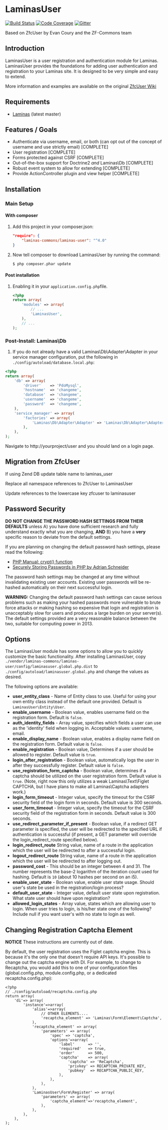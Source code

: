 LaminasUser
=======
[![Build Status](https://travis-ci.org/ZF-Commons/LaminasUser.png)](https://travis-ci.org/Laminas-Commons/LaminasUser)
[![Code Coverage](https://scrutinizer-ci.com/g/Laminas-Commons/LaminasUser/badges/quality-score.png?b=3.x)](https://scrutinizer-ci.com/g/Laminas-Commons/LaminasUser)
[![Gitter](https://badges.gitter.im/LaminasCommons/community.svg)](https://gitter.im/LaminasCommons/community?utm_source=badge&utm_medium=badge&utm_campaign=pr-badge)

Based on ZfcUser by Evan Coury and the ZF-Commons team

Introduction
------------

LaminasUser is a user registration and authentication module for Laminas.
LaminasUser provides the foundations for adding
user authentication and registration to your Laminas site. It is designed to be very
simple and easy to extend.

More information and examples are available on the original [ZfcUser Wiki](https://github.com/ZF-Commons/ZfcUser/wiki)


Requirements
------------

* [Laminas](https://github.com/laminas/) (latest master)

Features / Goals
----------------

* Authenticate via username, email, or both (can opt out of the concept of
  username and use strictly email) [COMPLETE]
* User registration [COMPLETE]
* Forms protected against CSRF [COMPLETE]
* Out-of-the-box support for Doctrine2 _and_ Laminas\Db [COMPLETE]
* Robust event system to allow for extending [COMPLETE]
* Provide ActionController plugin and view helper [COMPLETE]

Installation
------------

### Main Setup


#### With composer

1. Add this project in your composer.json:

    ```json
    "require": {  
        "laminas-commons/laminas-user": "^4.0"  
    }  
    ```

2. Now tell composer to download LaminasUser by running the command:

    ```bash
    $ php composer.phar update
    ```

#### Post installation

1. Enabling it in your `application.config.php`file.

    ```php
    <?php
    return array(
        'modules' => array(
            // ...
            'LaminasUser',
        ),
        // ...
    );
    ```


### Post-Install: Laminas\Db

1. If you do not already have a valid Laminas\Db\Adapter\Adapter in your service
   manager configuration, put the following in `./config/autoload/database.local.php`:

```php
<?php
return array(
    'db' => array(
        'driver'    => 'PdoMysql',
        'hostname'  => 'changeme',
        'database'  => 'changeme',
        'username'  => 'changeme',
        'password'  => 'changeme',
    ),
    'service_manager' => array(
        'factories' => array(
            'Laminas\Db\Adapter\Adapter' => 'Laminas\Db\Adapter\AdapterServiceFactory',
        ),
    ),
);

```

Navigate to http://yourproject/user and you should land on a login page.

Migration from ZfcUser
----------------------

If using Zend DB update table name to laminas_user

Replace all namespace references to ZfcUser to LaminasUser

Update references to the lowercase key zfcuser to laminasuser



Password Security
-----------------

**DO NOT CHANGE THE PASSWORD HASH SETTINGS FROM THEIR DEFAULTS** unless A) you
have done sufficient research and fully understand exactly what you are
changing, **AND** B) you have a **very** specific reason to deviate from the
default settings.

If you are planning on changing the default password hash settings, please read
the following:

- [PHP Manual: crypt() function](http://php.net/manual/en/function.crypt.php)
- [Securely Storing Passwords in PHP by Adrian Schneider](http://www.syndicatetheory.com/labs/securely-storing-passwords-in-php)

The password hash settings may be changed at any time without invalidating existing
user accounts. Existing user passwords will be re-hashed automatically on their next
successful login.

**WARNING:** Changing the default password hash settings can cause serious
problems such as making your hashed passwords more vulnerable to brute force
attacks or making hashing so expensive that login and registration is
unacceptably slow for users and produces a large burden on your server(s). The
default settings provided are a very reasonable balance between the two,
suitable for computing power in 2013.

Options
-------

The  LaminasUser module has some options to allow you to quickly customize the basic
functionality. After installing LaminasUser, copy
`./vendor/laminas-commons/laminas-user/config/laminasuser.global.php.dist` to
`./config/autoload/laminasuser.global.php` and change the values as desired.

The following options are available:

- **user_entity_class** - Name of Entity class to use. Useful for using your own
  entity class instead of the default one provided. Default is
  `LaminasUser\Entity\User`.
- **enable_username** - Boolean value, enables username field on the
  registration form. Default is `false`.
- **auth_identity_fields** - Array value, specifies which fields a user can
  use as the 'identity' field when logging in.  Acceptable values: username, email.
- **enable_display_name** - Boolean value, enables a display name field on the
  registration form. Default value is `false`.
- **enable_registration** - Boolean value, Determines if a user should be
  allowed to register. Default value is `true`.
- **login_after_registration** - Boolean value, automatically logs the user in
  after they successfully register. Default value is `false`.
- **use_registration_form_captcha** - Boolean value, determines if a captcha should
  be utilized on the user registration form. Default value is `true`. (Note,
  right now this only utilizes a weak Laminas\Text\Figlet CAPTCHA, but I have plans
  to make all Laminas\Captcha adapters work.)
- **login_form_timeout** - Integer value, specify the timeout for the CSRF security
  field of the login form in seconds. Default value is 300 seconds.
- **user_form_timeout** - Integer value, specify the timeout for the CSRF security
  field of the registration form in seconds. Default value is 300 seconds.
- **use_redirect_parameter_if_present** - Boolean value, if a redirect GET
  parameter is specified, the user will be redirected to the specified URL if
  authentication is successful (if present, a GET parameter will override the
  login_redirect_route specified below).
- **login_redirect_route** String value, name of a route in the application
  which the user will be redirected to after a successful login.
- **logout_redirect_route** String value, name of a route in the application which
  the user will be redirected to after logging out.
- **password_cost** - This should be an integer between 4 and 31. The number
  represents the base-2 logarithm of the iteration count used for hashing.
  Default is `10` (about 10 hashes per second on an i5).
- **enable_user_state** - Boolean value, enable user state usage. Should user's
  state be used in the registration/login process?
- **default_user_state** - Integer value, default user state upon registration.
  What state user should have upon registration?
- **allowed_login_states** - Array value, states which are allowing user to login.
  When user tries to login, is his/her state one of the following? Include null if
  you want user's with no state to login as well.

Changing Registration Captcha Element
-------------------------------------

**NOTICE** These instructions are currently out of date.

By default, the user registration uses the Figlet captcha engine.  This is
because it's the only one that doesn't require API keys.  It's possible to change
out the captcha engine with DI.  For example, to change to Recaptcha, you would
add this to one of your configuration files (global.config.php,
module.config.php, or a dedicated recaptcha.config.php):

    <?php
    // ./config/autoload/recaptcha.config.php
    return array(
        'di'=> array(
            'instance'=>array(
                'alias'=>array(
                    // OTHER ELEMENTS....
                    'recaptcha_element' => 'Laminas\Form\Element\Captcha',
                ),
                'recaptcha_element' => array(
                    'parameters' => array(
                        'spec' => 'captcha',
                        'options'=>array(
                            'label'      => '',
                            'required'   => true,
                            'order'      => 500,
                            'captcha'    => array(
                                'captcha' => 'ReCaptcha',
                                'privkey' => RECAPTCHA_PRIVATE_KEY,
                                'pubkey'  => RECAPTCHA_PUBLIC_KEY,
                            ),
                        ),
                    ),
                ),
                'LaminasUser\Form\Register' => array(
                    'parameters' => array(
                        'captcha_element'=>'recaptcha_element',
                    ),
                ),
            ),
        ),
    );
